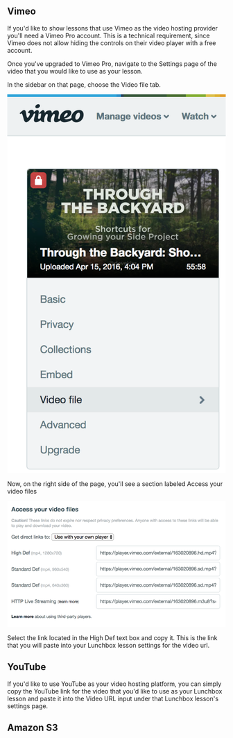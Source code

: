 ## Vimeo

If you'd like to show lessons that use Vimeo as the video hosting provider you'll need a Vimeo Pro account. This is a technical requirement, since Vimeo does not allow hiding the controls on their video player with a free account.

Once you've upgraded to Vimeo Pro, navigate to the Settings page of the video that you would like to use as your lesson.

In the sidebar on that page, choose the Video file tab.

![logo](assets/images/file-Gg6F9JxvuB.png)

Now, on the right side of the page, you'll see a section labeled Access your video files

![logo](assets/images/file-ILBK0LZfkc.png)

Select the link located in the High Def text box and copy it. This is the link that you will paste into your Lunchbox lesson settings for the video url.

## YouTube

If you'd like to use YouTube as your video hosting platform, you can simply copy the YouTube link for the video that you'd like to use as your Lunchbox lesson and paste it into the Video URL input under that Lunchbox lesson's settings page.


## Amazon S3
